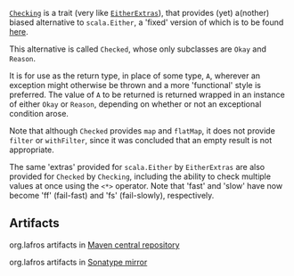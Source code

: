 [`Checking`](scala-checking/blob/master/src/main/scala/Checking.scala)
is a trait (very like
[`EitherExtras`](/robcd/scala-either-extras/blob/master/src/main/scala/EitherExtras.scala)),
that provides (yet) a(nother) biased alternative to `scala.Either`, a
'fixed' version of which is to be found
[here](/robcd/scala-either-proj-map-returns-proj/blob/master/src/main/scala/Either.scala).

This alternative is called `Checked`, whose only subclasses are `Okay`
and `Reason`.

It is for use as the return type, in place of some type, `A`, wherever
an exception might otherwise be thrown and a more 'functional' style
is preferred. The value of `A` to be returned is returned wrapped in an
instance of either `Okay` or `Reason`, depending on whether or not an
exceptional condition arose.

Note that although `Checked` provides `map` and `flatMap`, it does not
provide `filter` or `withFilter`, since it was concluded that an empty
result is not appropriate.

The same 'extras' provided for `scala.Either` by `EitherExtras` are also
provided for `Checked` by `Checking`, including the ability to check
multiple values at once using the `<*>` operator. Note that 'fast' and
'slow' have now become 'ff' (fail-fast) and 'fs' (fail-slowly), respectively.

Artifacts
---------

org.lafros artifacts in [Maven central repository](http://search.maven.org/#browse%7C238533119)  

org.lafros artifacts in [Sonatype mirror](http://oss.sonatype.org/content/groups/public/org/lafros)
